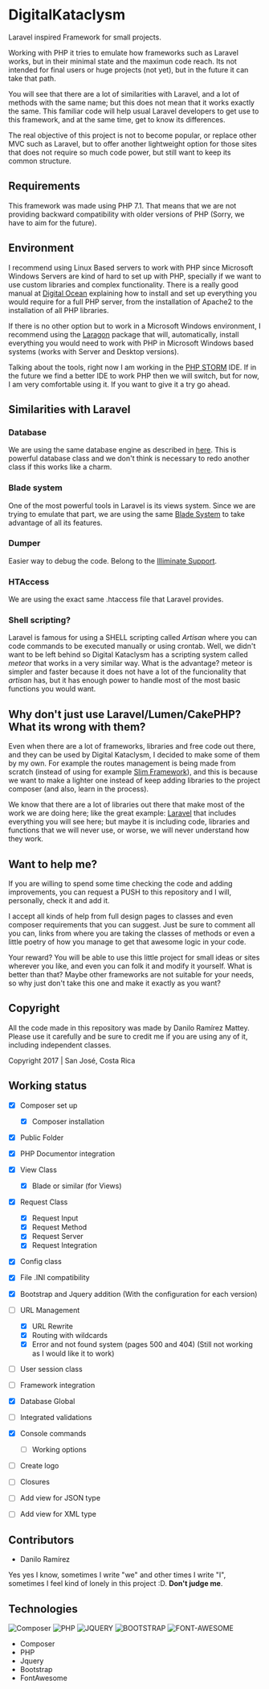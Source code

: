 # DigitalKataclysm

Laravel inspired Framework for small projects. 

Working with PHP it tries to emulate how frameworks such as Laravel works, but in their minimal 
state and the maximun code reach. Its not intended for final users or huge projects (not yet), 
but in the future it can take that path.

You will see that there are a lot of similarities with Laravel, and a lot of methods with the
same name; but this does not mean that it works exactly the same. This familiar code will help
usual Laravel developers to get use to this framework, and at the same time, get to know its differences.

The real objective of this project is not to become popular, or replace other MVC such as Laravel, but to
offer another lightweight option for those sites that does not require so much code power, but still
want to keep its common structure.

## Requirements

This framework was made using PHP 7.1. That means that we are not providing backward compatibility 
with older versions of PHP (Sorry, we have to aim for the future).

## Environment

I recommend using Linux Based servers to work with PHP since Microsoft Windows Servers are kind 
of hard to set up with PHP, specially if we want to use custom libraries and complex functionality.
 There is a really good manual at [Digital Ocean](https://www.digitalocean.com/community/tutorials/how-to-install-linux-apache-mysql-php-lamp-stack-on-ubuntu-16-04)
 explaining how to install and set up everything you would require for a 
 full PHP server, from the installation of Apache2 to the installation of all PHP libraries.
 
 If there is no other option but to work in a Microsoft Windows environment, I recommend using 
 the [Laragon](https://laragon.org/) package that will, automatically, install everything you would need
 to work with PHP in Microsoft Windows based systems (works with Server and Desktop versions).

Talking about the tools, right now I am working in the [PHP STORM](https://www.jetbrains.com/phpstorm/)  IDE. 
If in the future we find a better IDE to work PHP then we will switch,
but for now, I am very comfortable using it. If you want to give it a try go ahead. 

## Similarities with Laravel

### Database

We are using the same database engine as described in [here](https://github.com/illuminate/database). This is 
powerful database class and we don't think is necessary to redo another class if this works like a charm.

### Blade system

One of the most powerful tools in Laravel is its views system. Since we are trying to
emulate that part, we are using the same [Blade System](https://packagist.org/packages/philo/laravel-blade)
to take advantage of all its features.

### Dumper

Easier way to debug the code. Belong to the [Illiminate Support](https://packagist.org/packages/laracasts/utilities).

### HTAccess

We are using the exact same .htaccess file that Laravel provides.

### Shell scripting?

Laravel is famous for using a SHELL scripting called *Artisan* where you can code commands to be executed manually 
or using crontab. Well, we didn't want to be left behind so Digital Kataclysm has a scripting system called *meteor*
that works in a very similar way. What is the advantage? meteor is simpler and faster because it does not have a lot
of the funcionality that *artisan* has, but it has enough power to handle most of the most basic functions you 
would want.


## Why don't just use Laravel/Lumen/CakePHP? What its wrong with them?

Even when there are a lot of frameworks, libraries and free code out there, and they can be used by Digital Kataclysm, I decided to make
some of them by my own. For example the routes management is being made from scratch (instead of using for example
[Slim Framework](https://www.slimframework.com/)), and this is because we want to make a lighter one instead of
keep adding libraries to the project composer (and also, learn in the process).

We know that there are a lot of libraries out there that make most of the work we are doing here; like the great 
example: [Laravel](https://laravel.com/) that includes everything you will see here; but maybe it is including 
code, libraries and functions that we will never use, or worse, we will never understand how they work.

## Want to help me?

If you are willing to spend some time checking the code and adding improvements, 
you can request a PUSH to this repository and I will, personally, check it and add it.

I accept all kinds of help from full design pages to classes and even composer requirements that you
can suggest. Just be sure to comment all you can, links from where you are taking the classes of methods
or even a little poetry of how you manage to get that awesome logic in your code.

Your reward? You will be able to use this little project for small ideas or sites wherever you like, 
and even you can folk it and modify it yourself. What is better than that? Maybe other frameworks are
not suitable for your needs, so why just don't take this one and make it exactly as you want?

## Copyright

All the code made in this repository was made by Danilo Ramírez Mattey. Please use it carefully 
and be sure to credit me if you are using any of it, including independent classes.

Copyright 2017 | San José, Costa Rica

## Working status

- [x] Composer set up
    - [X] Composer installation
- [X] Public Folder
- [X] PHP Documentor integration
- [X] View Class
    - [X] Blade or similar (for Views)
- [X] Request Class
    - [X] Request Input
    - [X] Request Method
    - [X] Request Server
    - [X] Request Integration
- [X] Config class
- [X] File .INI compatibility
- [X] Bootstrap and Jquery addition (With the configuration for each version)
- [ ] URL Management
    - [X] URL Rewrite
    - [X] Routing with wildcards
    - [X] Error and not found system (pages 500 and 404) (Still not working as I would like it to work)
- [ ] User session class
- [ ] Framework integration
- [X] Database Global
- [ ] Integrated validations
- [X] Console commands
    - [ ] Working options
- [ ] Create logo
- [ ] Closures
- [ ] Add view for JSON type
- [ ] Add view for XML type


## Contributors

- Danilo Ramírez

Yes yes I know, sometimes I write "we" and other times I write "I", sometimes I feel kind of lonely in this project :D. 
**Don't judge me**.

## Technologies

![Composer](https://www.dev-metal.com/wp-content/uploads/2013/12/composer-logo-1-100x100.jpg)
![PHP](https://www.dev-metal.com/wp-content/uploads/2014/02/php-logo-1-100x100.jpg)
![JQUERY](https://www.audero.it/blog/wp-content/uploads/2013/09/jQuery-logo.png)
![BOOTSTRAP](http://www.nebula-marketing.co.uk/assets/images/bootstrap-logo.jpg)
![FONT-AWESOME](https://www.blognone.com/sites/default/files/styles/thumbnail/public/news-thumbnails/logo_51.png)

- Composer
- PHP
- Jquery
- Bootstrap
- FontAwesome
